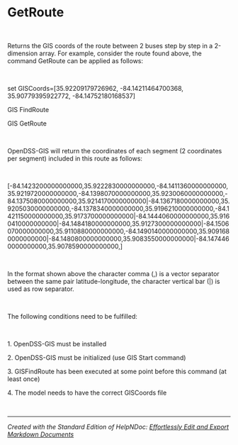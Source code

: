 # GetRoute

&nbsp;

Returns the GIS coords of the route between 2 buses step by step in a 2-dimension array. For example, consider the route found above, the command GetRoute can be applied as follows:

&nbsp;

set GISCoords=\[35.92209179726962, -84.14211464700368, 35.90779395922772, -84.14752180168537\]

GIS FindRoute

GIS GetRoute

&nbsp;

OpenDSS-GIS will return the coordinates of each segment (2 coordinates per segment) included in this route as follows:

&nbsp;

\[-84.1423200000000000,35.9222830000000000,-84.1411360000000000,35.9219720000000000,-84.1398070000000000,35.9230060000000000,-84.1375080000000000,35.9214170000000000\|-84.1367180000000000,35.9205030000000000,-84.1378340000000000,35.9196210000000000,-84.1421150000000000,35.9173700000000000\|-84.1444060000000000,35.9160410000000000\|-84.1484180000000000,35.9127300000000000\|-84.1506070000000000,35.9110880000000000,-84.1490140000000000,35.9091680000000000\|-84.1480800000000000,35.9083550000000000\|-84.1474460000000000,35.9078590000000000,\]

&nbsp;

In the format shown above the character comma (,) is a vector separator between the same pair latitude-longitude, the character vertical bar (\|) is used as row separator.

&nbsp;

The following conditions need to be fulfilled:

&nbsp;

&#49;. OpenDSS-GIS must be installed

&#50;. OpenDSS-GIS must be initialized (use GIS Start command)

&#51;. GISFindRoute has been executed at some point before this command (at least once)

&#52;. The model needs to have the correct GISCoords file

&nbsp;


***
_Created with the Standard Edition of HelpNDoc: [Effortlessly Edit and Export Markdown Documents](<https://www.helpndoc.com/feature-tour/markdown-import-export-using-helpndoc-help-authoring-tool/>)_
